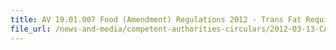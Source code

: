 ```yaml
---
title: AV 19.01.007 Food (Amendment) Regulations 2012 - Trans Fat Requirements for Fats and Oils 
file_url: /news-and-media/competent-authorities-circulars/2012-03-13-CA.pdf
---
```

